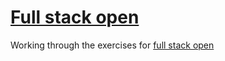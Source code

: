 # [Full stack open](https://fullstackopen.com/en/)

Working through the exercises for [full stack open](https://fullstackopen.com/en/)
